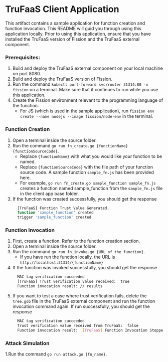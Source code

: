 # TruFaaS Client Application

This artifact contains a sample application for function creation and function invocation.
This README will guid you through using this application locally.
Prior to using this application, ensure that you have installed the TruFaaS version of Fission 
and the TruFaaS external component.

### Prerequisites:
1. Build and deploy the TruFaaS external component on your local machine on port 8080.
2. Build and deploy the TruFaaS version of Fission.
3. Run the command ```kubectl port-forward svc/router 31314:80 -n fission``` on a terminal. Make sure that it continues to run while you use this application.
4. Create the Fission environment relevant to the programming language of the function.
   - For JS (which is used in the sample application), run ```fission env create --name nodejs --image fission/node-env``` in the terminal.

### Function Creation
1. Open a terminal inside the source folder.
2. Run the command ```go run fn_create.go {functionName} {functionSourceCode}```. 
   - Replace ```{functionName}``` with what you would like your function to be named.
   - Replace ```{functionSourceCode}``` with the file path of your function source code. A sample function ```sample_fn.js``` has been provided here.
   - For example, ```go run fn_create.go sample_function sample_fn.js``` creates a function named sample_function from the ```sample_fn.js``` file in the client app base folder.
3. If the function was created successfully, you should get the response
    ```bash
      [TruFaaS] Function Trust Value Generated.
      function 'sample_function' created
      trigger 'sample_function' created
    ```

### Function Invocation
1. First, create a function. Refer to the function creation section.
2. Open a terminal inside the source folder.
3. Run the command ```go run fn_invoke.go {URL of the function}```.
    - If you have run the function locally, the URL is ```http://localhost:31314/{functionName}```
4. If the function was invoked successfully, you should get the response
    ```bash
      MAC tag verification succeeded
      [TruFaaS] Trust verification value received:  true
      Function invocation result: // results
    ```
5. If you want to test a case where trust verification fails, delete the ```tree.gob``` file in the TruFaaS external component and run the function invocation command again. If run successfully, you should get the response
    ```bash
      MAC tag verification succeeded
      Trust verification value received from TruFaaS:  false
      Function invocation result:  [TruFaaS] Function Invocation Stopped as Function Trust Verification Failed.
    ```


### Attack Simulation
1.Run the command ```go run attack.go {fn_name}```.

